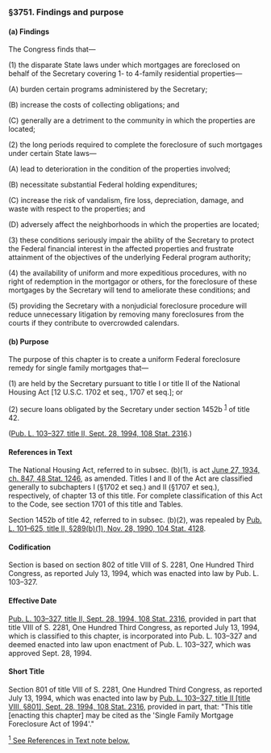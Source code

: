 ### §3751. Findings and purpose ###

[]()

#### (a) Findings ####

The Congress finds that—

[]()

(1) the disparate State laws under which mortgages are foreclosed on behalf of the Secretary covering 1- to 4-family residential properties—

[]()

(A) burden certain programs administered by the Secretary;

[]()

(B) increase the costs of collecting obligations; and

[]()

(C) generally are a detriment to the community in which the properties are located;

[]()

(2) the long periods required to complete the foreclosure of such mortgages under certain State laws—

[]()

(A) lead to deterioration in the condition of the properties involved;

[]()

(B) necessitate substantial Federal holding expenditures;

[]()

(C) increase the risk of vandalism, fire loss, depreciation, damage, and waste with respect to the properties; and

[]()

(D) adversely affect the neighborhoods in which the properties are located;

[]()

(3) these conditions seriously impair the ability of the Secretary to protect the Federal financial interest in the affected properties and frustrate attainment of the objectives of the underlying Federal program authority;

[]()

(4) the availability of uniform and more expeditious procedures, with no right of redemption in the mortgagor or others, for the foreclosure of these mortgages by the Secretary will tend to ameliorate these conditions; and

[]()

(5) providing the Secretary with a nonjudicial foreclosure procedure will reduce unnecessary litigation by removing many foreclosures from the courts if they contribute to overcrowded calendars.

[]()

#### (b) Purpose ####

The purpose of this chapter is to create a uniform Federal foreclosure remedy for single family mortgages that—

[]()

(1) are held by the Secretary pursuant to title I or title II of the National Housing Act [12 U.S.C. 1702 et seq., 1707 et seq.]; or

[]()

(2) secure loans obligated by the Secretary under section 1452b <sup><a href="#3751_1_target" name="3751_1">1</a></sup> of title 42.

([Pub. L. 103–327, title II, Sept. 28, 1994, 108 Stat. 2316](/statviewer.htm?volume=108&page=2316).)

#### References in Text ####

The National Housing Act, referred to in subsec. (b)(1), is act [June 27, 1934, ch. 847, 48 Stat. 1246](/statviewer.htm?volume=48&page=1246), as amended. Titles I and II of the Act are classified generally to subchapters I (§1702 et seq.) and II (§1707 et seq.), respectively, of chapter 13 of this title. For complete classification of this Act to the Code, see section 1701 of this title and Tables.

Section 1452b of title 42, referred to in subsec. (b)(2), was repealed by [Pub. L. 101–625, title II, §289(b)(1), Nov. 28, 1990, 104 Stat. 4128](/statviewer.htm?volume=104&page=4128).

#### Codification ####

Section is based on section 802 of title VIII of S. 2281, One Hundred Third Congress, as reported July 13, 1994, which was enacted into law by Pub. L. 103–327.

#### Effective Date ####

[Pub. L. 103–327, title II, Sept. 28, 1994, 108 Stat. 2316](/statviewer.htm?volume=108&page=2316), provided in part that title VIII of S. 2281, One Hundred Third Congress, as reported July 13, 1994, which is classified to this chapter, is incorporated into Pub. L. 103–327 and deemed enacted into law upon enactment of Pub. L. 103–327, which was approved Sept. 28, 1994.

#### Short Title ####

Section 801 of title VIII of S. 2281, One Hundred Third Congress, as reported July 13, 1994, which was enacted into law by [Pub. L. 103–327, title II [title VIII, §801], Sept. 28, 1994, 108 Stat. 2316](/statviewer.htm?volume=108&page=2316), provided in part, that: "This title [enacting this chapter] may be cited as the 'Single Family Mortgage Foreclosure Act of 1994'."

[<sup>1</sup> See References in Text note below.](#3751_1)